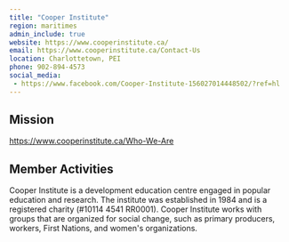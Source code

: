 ```yaml
---
title: "Cooper Institute"
region: maritimes
admin_include: true
website: https://www.cooperinstitute.ca/
email: https://www.cooperinstitute.ca/Contact-Us
location: Charlottetown, PEI
phone: 902-894-4573
social_media: 
 - https://www.facebook.com/Cooper-Institute-156027014448502/?ref=hl
---
```


## Mission

https://www.cooperinstitute.ca/Who-We-Are

## Member Activities

Cooper Institute is a development education centre engaged in popular education and research. The institute was established in 1984 and is a registered charity (#10114 4541 RR0001). Cooper Institute works with groups that are organized for social change, such as primary producers, workers, First Nations, and women's organizations.


